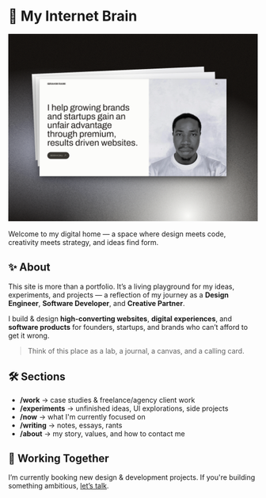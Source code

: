 # 🧠 My Internet Brain

![Banner](./src/assets/images/banner.png)

Welcome to my digital home — a space where design meets code, creativity meets strategy, and ideas find form.

## ✨ About

This site is more than a portfolio. It’s a living playground for my ideas, experiments, and projects — a reflection of my journey as a **Design Engineer**, **Software Developer**, and **Creative Partner**.

I build & design **high-converting websites**, **digital experiences**, and **software products** for founders, startups, and brands who can’t afford to get it wrong.

> Think of this place as a lab, a journal, a canvas, and a calling card.

## 🛠️ Sections

- **/work** → case studies & freelance/agency client work
- **/experiments** → unfinished ideas, UI explorations, side projects
- **/now** → what I'm currently focused on
- **/writing** → notes, essays, rants
- **/about** → my story, values, and how to contact me

## 📩 Working Together

I’m currently booking new design & development projects.
If you're building something ambitious, [let’s talk](mailto:raimiibrahim44@gmail.com).
